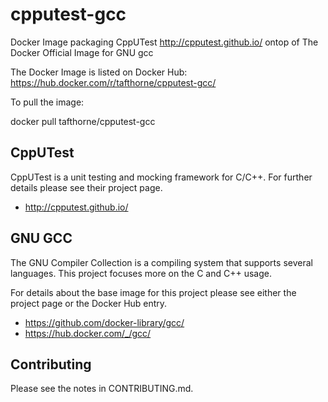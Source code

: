 # cpputest-gcc
Docker Image packaging CppUTest http://cpputest.github.io/ ontop of The Docker
Official Image for GNU gcc

The Docker Image is listed on Docker Hub:
https://hub.docker.com/r/tafthorne/cpputest-gcc/

To pull the image:

 docker pull tafthorne/cpputest-gcc

## CppUTest

CppUTest is a unit testing and mocking framework for C/C++.  For further
details please see their project page.
* http://cpputest.github.io/

## GNU GCC

The GNU Compiler Collection is a compiling system that supports several
languages.  This project focuses more on the C and C++ usage.

For details about the base image for this project please see either the
project page or the Docker Hub entry.
* https://github.com/docker-library/gcc/
* https://hub.docker.com/_/gcc/

## Contributing

Please see the notes in CONTRIBUTING.md.

